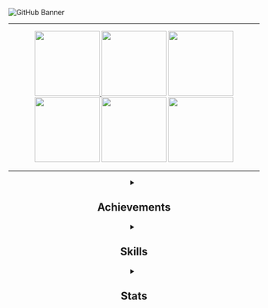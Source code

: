 <!-- Banner -->
 
![GitHub Banner](https://user-images.githubusercontent.com/124378648/230798080-4f13aaa4-2d6c-4018-aa9d-8e08424eb6c6.gif)

---

<!-- Icons section -->
<div align="center">
 
   <span><a href="mailto:l.coldridge@googlemail.com?
    subject=subject text">
    <img src="https://user-images.githubusercontent.com/124378648/230936618-6bfd2d0f-b312-4638-9271-a6ee1730f072.png"
         width="130" /></span>
     <span>[<img src="https://user-images.githubusercontent.com/124378648/230936139-15651a94-80f2-4fd9-8641-100c11c849d7.png"
     width="130" />](https://www.google.co.uk/maps/place/Northampton/@52.2397844,-0.8803981,12z/data=!3m1!4b1!4m6!3m5!1s0x487704236e4aa273:0xcdf495d0d9e86209!8m2!3d52.237065!4d-0.8944421!16zL20vMGgzMF8)</span>
    <span>[<img src="https://user-images.githubusercontent.com/124378648/230935137-2eea28b0-cd25-46d6-bd29-e4ece5cb9fcf.png"
     width="130" />](https://www.linkedin.com/in/lucy-coldridge)</span>
    <span>[<img src="https://user-images.githubusercontent.com/124378648/230941804-b0ae9813-9d95-4002-a0c8-e64f0b72c8d4.png"
            width="130" />](https://github.com/LColdridge/Dashboard_Gallery.git)</span>
    <span>[<img src="https://user-images.githubusercontent.com/124378648/230942446-829acd5e-cec1-4e5c-91f7-d43cfb4bfd87.png"
            width="130" />](https://github.com/LColdridge/LColdridge/blob/main/Lucy%20Coldridge%20CV%20PDF.pdf)</span>
    <span>[<img src="https://user-images.githubusercontent.com/124378648/231005400-63368a25-1478-42ad-bf62-32bf5aa38e55.png"
            width="130" />](https://github.com/LColdridge/LColdridge/blob/main/About%20Me.png)</span>

--- 
 
 <!-- Dropdowns -->
 
 <details> 
  <summary><h2>Achievements</h2></summary>
  
  <img src="https://user-images.githubusercontent.com/124378648/231238278-6f97487c-b480-45c8-b582-34cbae6cfbf8.png"
       width="300" />
  
  **`Current Enrollment: Intermediate Python (30% complete)`**
  
  <img src="https://user-images.githubusercontent.com/124378648/230813133-c637fead-901d-441d-934f-776971616d3f.png"
       width="500" />
  <img src="https://user-images.githubusercontent.com/124378648/230813152-0c62d3a6-f202-4ff3-bae8-f0d66494ed2a.png"
       width="500" />
  <img src="https://user-images.githubusercontent.com/124378648/230813170-a6eeb49f-ffcf-477f-9d93-4f5d4fecf059.png"
       width="500" />
 </details>  
  <details>
   <summary><h2>Skills</h2></summary>
   
   Technical Skills  | Soft Skills
------------- | -------------
Word, Excel, Outlook, PowerPoint, OneDrive, Teams, Skype, GitHub, Power BI, Tableau  | Ability to work independently or as a team
Collecting, compiling, and cleaning data | Problem solving, logical and critical thinking
Identifying, analysing, and interpreting data, trends, and patterns | Quick and willing to learn
Producing clear and concise data visualisations | High level of accuracy and detail
Basics of Python, SQL and R | Strong written and verbal communication
 </details>
<details>
<summary><h2>Stats</h2></summary>
 
 ![](https://github-readme-stats.vercel.app/api?username=LColdridge&theme=midnight-purple&hide_border=false&include_all_commits=false&count_private=false)<br/>
 
 </details>





  




